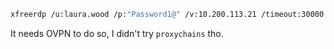 ```bash
xfreerdp /u:laura.wood /p:"Password1@" /v:10.200.113.21 /timeout:30000
```

It needs OVPN to do so, I didn't try `proxychains` tho.